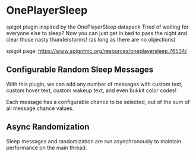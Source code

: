 # OnePlayerSleep
spigot plugin inspired by the OnePlayerSleep datapack
Tired of waiting for everyone else to sleep? Now you can just get in bed to pass the night and clear those nasty thunderstorms! (as long as there are no objections)

spigot page: https://www.spigotmc.org/resources/oneplayersleep.76534/

## Configurable Random Sleep Messages
With this plugin, we can add any number of messages with custom text, custom hover text, custom wakeup text, and even bukkit color codes! </br>

Each message has a configurable chance to be selected, out of the sum of all message chance values.

## Async Randomization
Sleep messages and randomization are run asynchronously to maintain performance on the main thread.
